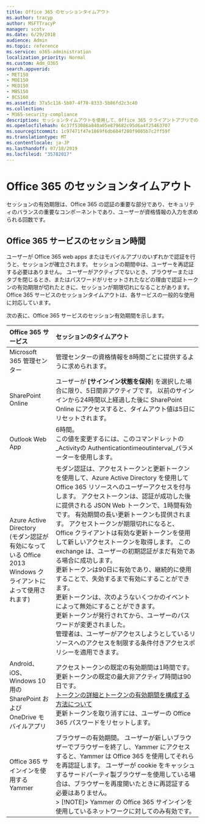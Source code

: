 ```yaml
---
title: Office 365 のセッションタイムアウト
ms.author: tracyp
author: MSFTTracyP
manager: scotv
ms.date: 6/29/2018
audience: Admin
ms.topic: reference
ms.service: o365-administration
localization_priority: Normal
ms.custom: Adm_O365
search.appverid:
- MET150
- MOE150
- MED150
- MBS150
- BCS160
ms.assetid: 37a5c116-5b07-4f70-8333-5b86fd2c3c40
ms.collection:
- M365-security-compliance
description: セッションタイムアウトを使用して、Office 365 クライアントアプリでのセキュリティと容易なアクセスのバランスを取ることができます。
ms.openlocfilehash: 6c37f53086a840a05e879682c95d6a4f25463707
ms.sourcegitcommit: 1c97471f47e1869f6db684f280f9085b7c2ff59f
ms.translationtype: MT
ms.contentlocale: ja-JP
ms.lasthandoff: 07/18/2019
ms.locfileid: "35782017"
---
```

# <a name="session-timeouts-for-office-365"></a>Office 365 のセッションタイムアウト

セッションの有効期限は、Office 365 の認証の重要な部分であり、セキュリティのバランスの重要なコンポーネントであり、ユーザーが資格情報の入力を求められる回数です。
  
## <a name="session-times-for-office-365-services"></a>Office 365 サービスのセッション時間

ユーザーが Office 365 web apps またはモバイルアプリのいずれかで認証を行うと、セッションが確立されます。 セッションの期間中は、ユーザーを再認証する必要はありません。 ユーザーがアクティブでないとき、ブラウザーまたはタブを閉じるとき、またはパスワードがリセットされたなどの理由で認証トークンの有効期限が切れたときに、セッションが期限切れになることがあります。 Office 365 サービスのセッションタイムアウトは、各サービスの一般的な使用に対応しています。
  
次の表に、Office 365 サービスのセッション有効期間を示します。
  
|**Office 365 サービス**|**セッションのタイムアウト**|
|:-----|:-----|
|Microsoft 365 管理センター  <br/> |管理センターの資格情報を8時間ごとに提供するように求められます。  <br/> |
|SharePoint Online  <br/> |ユーザーが **[サインイン状態を保持**] を選択した場合に限り、5日間非アクティブです。 以前のサインインから24時間以上経過した後に SharePoint Online にアクセスすると、タイムアウト値は5日にリセットされます。  <br/> |
|Outlook Web App  <br/> |6時間。  <br/> この値を変更するには、このコマンドレットの_Activityの Authenticationtimeoutinterval_パラメーターを使用します。 [](https://go.microsoft.com/fwlink/p/?LinkId=615378)  <br/> |
|Azure Active Directory  <br/> (モダン認証が有効になっている Office 2013 Windows クライアントによって使用されます)  <br/> | モダン認証は、アクセストークンと更新トークンを使用して、Azure Active Directory を使用して Office 365 リソースへのユーザーアクセスを付与します。 アクセストークンは、認証が成功した後に提供される JSON Web トークンで、1時間有効です。 有効期間の長い更新トークンも提供されます。 アクセストークンが期限切れになると、Office クライアントは有効な更新トークンを使用して新しいアクセストークンを取得します。 この exchange は、ユーザーの初期認証がまだ有効である場合に成功します。  <br/>  更新トークンは90日に有効であり、継続的に使用することで、失効するまで有効にすることができます。  <br/>  更新トークンは、次のようないくつかのイベントによって無効にすることができます。  <br/>  更新トークンが発行されてから、ユーザーのパスワードが変更されました。  <br/>  管理者は、ユーザーがアクセスしようとしているリソースへのアクセスを制限する条件付きアクセスポリシーを適用できます。  <br/> |
|Android、iOS、Windows 10 用の SharePoint および OneDrive モバイルアプリ  <br/> |アクセストークンの既定の有効期間は1時間です。 更新トークンの既定の最大非アクティブ時間は90日です。  <br/> [トークンの詳細とトークンの有効期間を構成する方法について](https://docs.microsoft.com/en-us/azure/active-directory/active-directory-configurable-token-lifetimes) <br/> 更新トークンを取り消すには、ユーザーの Office 365 パスワードをリセットします。  <br/> |
|Office 365 サインインを使用する Yammer  <br/> |ブラウザーの有効期間。 ユーザーが新しいブラウザーでブラウザーを終了し、Yammer にアクセスすると、Yammer は Office 365 を使用してそれらを再認証します。 ユーザーが cookie をキャッシュするサードパーティ製ブラウザーを使用している場合は、ブラウザーを再度開いたときに再認証する必要はありません。  <br/> > [!NOTE]> Yammer の Office 365 サインインを使用しているネットワークに対してのみ有効です。           |
   

